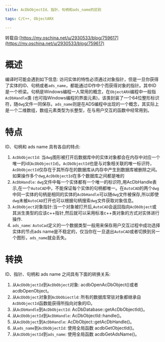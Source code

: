 ```yaml
---
title: AcDbObjectId、指针、句柄和ads_name的区别

tags: C/C++, ObjectARX

---
```


转载自:[https://my.oschina.net/u/2930533/blog/759617](https://my.oschina.net/u/2930533/blog/759617)

# 概述
编译时可能会遇到如下信息:
访问实体的特性必须通过对象指针，但是一旦你获得了实体的ID、句柄或者`ads_name`，都能通过ID作中个而获得对象的指针。其中ID是一个桥梁。句柄是Windows编程一人常用的概念，在`ObjectARX`编程中一般指`AcDbHandle`类 (也可指Windows编程的界面元素)，该类封装了一个64位整形标识符，随`dwg`文件一同保存。`ads_name`则是在ADS编程中出现的一个概念，其实际上是一个二维数组，数组元素类型为长整型，在与用户交互的函数中经常用到。

# 特点
ID、句柄和 ads name 具有各自的特点:
1. `AcDbObjectId`: 当`dwg`图形被打开后数据库中的实体对象都会在内存中对应一个唯一的id(`AcDbObjectId`)。`AcDbObjectId`也是与对象相关联的唯一标识符，`AcDbObjectId`仅存在于其所存在的数据库从内存中产生到数据库被删除之间。如果操作多个`dwg`,`AcDbObjectId`在多个数据库之间都是唯的
2. `AcDbHandle`: `dwg`文件中每一个实体都有一个唯一的标识符,用AcDbHandle表示,在一个`AutoCAD`中，不能保证每个实体的句柄都唯一。在`AutoCAD`的两个`dwg`中同一实体的句柄是相同的实体的`AcDbHandle`可以随`dwg`文件被保存,所以即使`dwg`未被`AutoCAD`打开也可以根据句柄搜索`dwg`文件获取对象信息。
3. `AcDbObject`对象指针:当一个对象被打开后,`AutoCAD`会返回指向`AcDbObject`或其派生类型的应该c++指针,然后就可以采用标准c++类对象的方式对实体进行操作.
4. `ads_name`: `AutoCad`定义的一个数据类型一般用来保存用户交互过程中成功选择实体的节点ads name是不稳定的，仅当你在一旦退出`AutoCAD`或者切换到另一个图形，`ads_name`就会丢失。

# 转换
ID、指针、句柄和 ads name 之间具有下面的转换关系:
1. 从`AcDbObjectId`到`AcDbObject`对象: acdbOpenAcDbObject()或者 acdbOpenObject。
2. 从`AcDbObject`对象到`AcDbObiectld`: 所有的数据库常驻对象都继承自`AcDbObjectId`函数能获得所指向对象的ID。
3. 从`AcDbHandle`到`AcDbObjectId`: AcDbDatabase::getAcDbObjectId()。
4. 从`AcDbObjectId`到`AcDbHandle`: AcDbObjectld::handle()。
5. 从`AcDbObject`到`AcDbHandle`: AcDbObject::getAcDbHandle()。
6. 从`ads_name`到`AcDbObjectId`: 使用全局函数 acdbGetObjectId()。
7. 从`AcDbObjectId`到`ads_name`: 使用全局函数 acdbGetAdsName()。